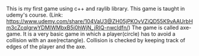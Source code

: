 This is my first game using c++ and raylib library. 
This game is taught in udemy's course. (Link: https://www.udemy.com/share/104VaU3@ZH05jPKOvVZiQD55K9vAAUrbHm3cZcqlgrwYDMlWMbxB5j0hWjN_jRIQ-nwcldfn/)
The game is called axe-game. It is a very basic game in which a player(circle) has to avoid a collision with an axe(rectangle). Collision is checked by keeping track of edges of the player and the axe.
